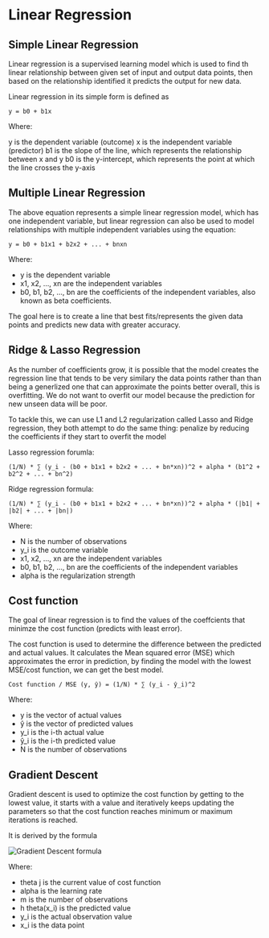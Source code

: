 # Linear Regression

## Simple Linear Regression

Linear regression is a supervised learning model which is used to find th linear relationship between given set of input and output data points, then based on the relationship identified it predicts the output for new data.

Linear regression in its simple form is defined as

``` y = b0 + b1x ```

Where:

y is the dependent variable (outcome)
x is the independent variable (predictor)
b1 is the slope of the line, which represents the relationship between x and y
b0 is the y-intercept, which represents the point at which the line crosses the y-axis

## Multiple Linear Regression

The above equation represents a simple linear regression model, which has one independent variable, but linear regression can also be used to model relationships with multiple independent variables using the equation:

``` y = b0 + b1x1 + b2x2 + ... + bnxn ```

Where:

- y is the dependent variable
- x1, x2, ..., xn are the independent variables
- b0, b1, b2, ..., bn are the coefficients of the independent variables, also known as beta coefficients.

The goal here is to create a line that best fits/represents the given data points and predicts new data with greater accuracy.

## Ridge & Lasso Regression
As the number of coefficients grow, it is possible that the model creates the regression line that tends to be very similary the data points rather than than being a generlized one that can approximate the points better overall, this is overfitting.
We do not want to overfit our model because the prediction for new unseen data will be poor.

To tackle this, we can use L1 and L2 regularization called Lasso and Ridge regression, they both attempt to do the same thing: penalize by reducing the coefficients if they start to overfit the model

Lasso regression forumla:

``` (1/N) * ∑ (y_i - (b0 + b1x1 + b2x2 + ... + bn*xn))^2 + alpha * (b1^2 + b2^2 + ... + bn^2) ```

Ridge regression formula:

``` (1/N) * ∑ (y_i - (b0 + b1x1 + b2x2 + ... + bn*xn))^2 + alpha * (|b1| + |b2| + ... + |bn|) ```

Where:

- N is the number of observations
- y_i is the outcome variable
- x1, x2, ..., xn are the independent variables
- b0, b1, b2, ..., bn are the coefficients of the independent variables
- alpha is the regularization strength

## Cost function

The goal of linear regression is to find the values of the coeffcients that minimze the cost function (predicts with least error).

The cost function is used to determine the difference between the predicted and actual values. It calculates the Mean squared error (MSE) which approximates the error in prediction, by finding the model with the lowest MSE/cost function, we can get the best model.

``` Cost function / MSE (y, ŷ) = (1/N) * ∑ (y_i - ŷ_i)^2 ```

Where:

- y is the vector of actual values
- ŷ is the vector of predicted values
- y_i is the i-th actual value
- ŷ_i is the i-th predicted value
- N is the number of observations

## Gradient Descent

Gradient descent is used to optimize the cost function by getting to the lowest value, it starts with a value and iteratively keeps updating the parameters so that the cost function reaches minimum or maximum iterations is reached.

It is derived by the formula

![Gradient Descent formula](https://github.com/RanganMahesh/Machine-Learning/blob/main/Gradient%20Descent%20forumla.png)

Where:

- theta j is the current value of cost function
- alpha is the learning rate
- m is the number of observations
- h theta(x_i) is the predicted value
- y_i is the actual observation value
- x_i is the data point
